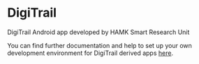 # DigiTrail
DigiTrail Android app developed by HAMK Smart Research Unit

You can find further documentation and help to set up your own development environment for DigiTrail derived apps [here](https://hamk-uas.github.io/digitrail/).
